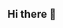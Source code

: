 ## Hi there 👋

<!--
**hretondo/hretondo** is a ✨ _special_ ✨ repository because its `README.md` (this file) appears on your GitHub profile.

Here are some ideas to get you started:

- 🔭 My name is Heloisa Retondo ...
- 🌱 I'm studying at Alura...
- 👯 I'm developing in the JavaScript language ...
- 🤔 I use this space to organize and share my projects developed. ...
- 💬 ou can contact me via my email: 00001084471735sp@al.educacao.sp.gov.br ...
